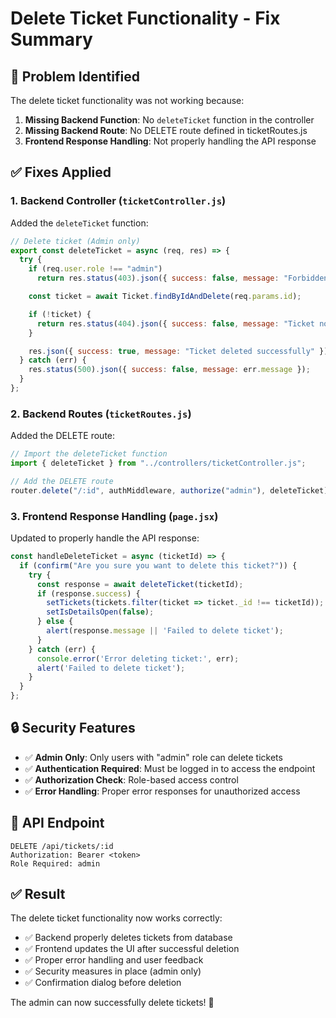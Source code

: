 # Delete Ticket Functionality - Fix Summary

## 🐛 **Problem Identified**
The delete ticket functionality was not working because:
1. **Missing Backend Function**: No `deleteTicket` function in the controller
2. **Missing Backend Route**: No DELETE route defined in ticketRoutes.js
3. **Frontend Response Handling**: Not properly handling the API response

## ✅ **Fixes Applied**

### 1. **Backend Controller** (`ticketController.js`)
Added the `deleteTicket` function:
```javascript
// Delete ticket (Admin only)
export const deleteTicket = async (req, res) => {
  try {
    if (req.user.role !== "admin")
      return res.status(403).json({ success: false, message: "Forbidden" });

    const ticket = await Ticket.findByIdAndDelete(req.params.id);

    if (!ticket) {
      return res.status(404).json({ success: false, message: "Ticket not found" });
    }

    res.json({ success: true, message: "Ticket deleted successfully" });
  } catch (err) {
    res.status(500).json({ success: false, message: err.message });
  }
};
```

### 2. **Backend Routes** (`ticketRoutes.js`)
Added the DELETE route:
```javascript
// Import the deleteTicket function
import { deleteTicket } from "../controllers/ticketController.js";

// Add the DELETE route
router.delete("/:id", authMiddleware, authorize("admin"), deleteTicket);
```

### 3. **Frontend Response Handling** (`page.jsx`)
Updated to properly handle the API response:
```javascript
const handleDeleteTicket = async (ticketId) => {
  if (confirm("Are you sure you want to delete this ticket?")) {
    try {
      const response = await deleteTicket(ticketId);
      if (response.success) {
        setTickets(tickets.filter(ticket => ticket._id !== ticketId));
        setIsDetailsOpen(false);
      } else {
        alert(response.message || 'Failed to delete ticket');
      }
    } catch (err) {
      console.error('Error deleting ticket:', err);
      alert('Failed to delete ticket');
    }
  }
};
```

## 🔒 **Security Features**
- ✅ **Admin Only**: Only users with "admin" role can delete tickets
- ✅ **Authentication Required**: Must be logged in to access the endpoint
- ✅ **Authorization Check**: Role-based access control
- ✅ **Error Handling**: Proper error responses for unauthorized access

## 🎯 **API Endpoint**
```
DELETE /api/tickets/:id
Authorization: Bearer <token>
Role Required: admin
```

## ✅ **Result**
The delete ticket functionality now works correctly:
- ✅ Backend properly deletes tickets from database
- ✅ Frontend updates the UI after successful deletion
- ✅ Proper error handling and user feedback
- ✅ Security measures in place (admin only)
- ✅ Confirmation dialog before deletion

The admin can now successfully delete tickets! 🎉
